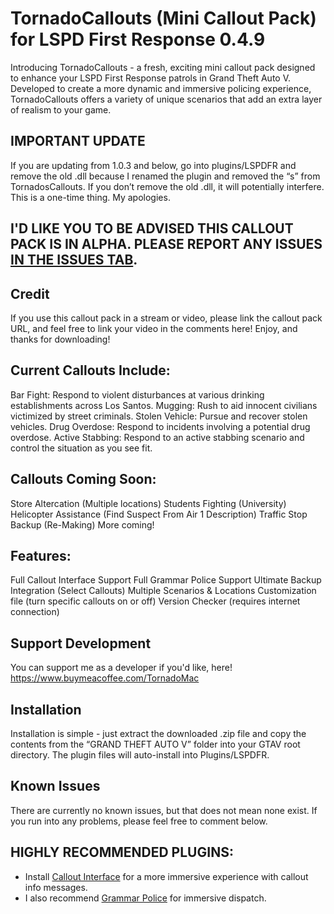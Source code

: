 # TornadoCallouts (Mini Callout Pack) for LSPD First Response 0.4.9

Introducing TornadoCallouts - a fresh, exciting mini callout pack designed to enhance your LSPD First Response patrols in Grand Theft Auto V. Developed to create a more dynamic and immersive policing experience, TornadoCallouts offers a variety of unique scenarios that add an extra layer of realism to your game.

## IMPORTANT UPDATE ##

If you are updating from 1.0.3 and below, go into plugins/LSPDFR and remove the old .dll because I renamed the plugin and removed the “s” from TornadosCallouts. If you don’t remove the old .dll, it will potentially interfere. This is a one-time thing. My apologies. 

## I'D LIKE YOU TO BE ADVISED THIS CALLOUT PACK IS IN ALPHA. PLEASE REPORT ANY ISSUES [IN THE ISSUES TAB](https://github.com/TornadoMac/TornadoCallouts/issues).

## Credit

If you use this callout pack in a stream or video, please link the callout pack URL, and feel free to link your video in the comments here! Enjoy, and thanks for downloading!

## Current Callouts Include:

Bar Fight: Respond to violent disturbances at various drinking establishments across Los Santos.
Mugging: Rush to aid innocent civilians victimized by street criminals.
Stolen Vehicle: Pursue and recover stolen vehicles.
Drug Overdose: Respond to incidents involving a potential drug overdose.
Active Stabbing: Respond to an active stabbing scenario and control the situation as you see fit.
 
## Callouts Coming Soon:

Store Altercation (Multiple locations)
Students Fighting (University)
Helicopter Assistance (Find Suspect From Air 1 Description)
Traffic Stop Backup (Re-Making)
More coming!
 

## Features:

Full Callout Interface Support
Full Grammar Police Support
Ultimate Backup Integration (Select Callouts)
Multiple Scenarios & Locations
Customization file (turn specific callouts on or off)
Version Checker (requires internet connection)
 

 

## Support Development

You can support me as a developer if you'd like, here! https://www.buymeacoffee.com/TornadoMac

 

 

## Installation

Installation is simple - just extract the downloaded .zip file and copy the contents from the “GRAND THEFT AUTO V” folder into your GTAV root directory. The plugin files will auto-install into Plugins/LSPDFR.

 

 

## Known Issues

There are currently no known issues, but that does not mean none exist. If you run into any problems, please feel free to comment below.

 

 

## HIGHLY RECOMMENDED PLUGINS:

- Install [Callout Interface](https://www.lcpdfr.com/downloads/gta5mods/scripts/37828-callout-interface/) for a more immersive experience with callout info messages.
- I also recommend [Grammar Police](https://www.lcpdfr.com/downloads/gta5mods/scripts/28003-grammarpolice/) for immersive dispatch.
